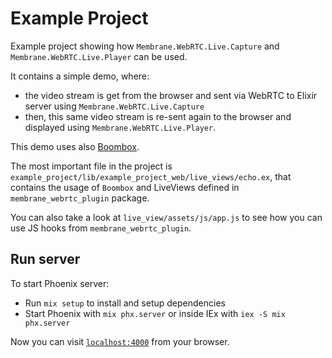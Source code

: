 # Example Project

Example project showing how `Membrane.WebRTC.Live.Capture` and `Membrane.WebRTC.Live.Player` can be used.

It contains a simple demo, where:
 - the video stream is get from the browser and sent via WebRTC to Elixir server using `Membrane.WebRTC.Live.Capture`
 - then, this same video stream is re-sent again to the browser and displayed using `Membrane.WebRTC.Live.Player`.

This demo uses also [Boombox](https://hex.pm/packages/boombox).

The most important file in the project is `example_project/lib/example_project_web/live_views/echo.ex`, that 
contains the usage of `Boombox` and  LiveViews defined in `membrane_webrtc_plugin` package.

You can also take a look at `live_view/assets/js/app.js` to see how you can use JS hooks from `membrane_webrtc_plugin`.

## Run server

To start Phoenix server:

  * Run `mix setup` to install and setup dependencies
  * Start Phoenix with `mix phx.server` or inside IEx with `iex -S mix phx.server`

Now you can visit [`localhost:4000`](http://localhost:4000) from your browser.

